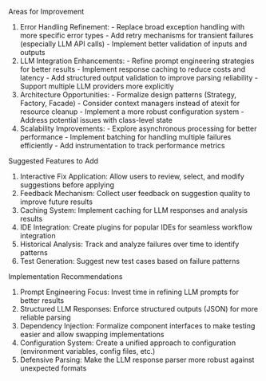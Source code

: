   Areas for Improvement

  1. Error Handling Refinement:
    - Replace broad exception handling with more specific error types
    - Add retry mechanisms for transient failures (especially LLM API calls)
    - Implement better validation of inputs and outputs
  2. LLM Integration Enhancements:
    - Refine prompt engineering strategies for better results
    - Implement response caching to reduce costs and latency
    - Add structured output validation to improve parsing reliability
    - Support multiple LLM providers more explicitly
  3. Architecture Opportunities:
    - Formalize design patterns (Strategy, Factory, Facade)
    - Consider context managers instead of atexit for resource cleanup
    - Implement a more robust configuration system
    - Address potential issues with class-level state
  4. Scalability Improvements:
    - Explore asynchronous processing for better performance
    - Implement batching for handling multiple failures efficiently
    - Add instrumentation to track performance metrics

  Suggested Features to Add

  1. Interactive Fix Application: Allow users to review, select, and modify suggestions before applying
  2. Feedback Mechanism: Collect user feedback on suggestion quality to improve future results
  3. Caching System: Implement caching for LLM responses and analysis results
  4. IDE Integration: Create plugins for popular IDEs for seamless workflow integration
  5. Historical Analysis: Track and analyze failures over time to identify patterns
  6. Test Generation: Suggest new test cases based on failure patterns

  Implementation Recommendations

  1. Prompt Engineering Focus: Invest time in refining LLM prompts for better results
  2. Structured LLM Responses: Enforce structured outputs (JSON) for more reliable parsing
  3. Dependency Injection: Formalize component interfaces to make testing easier and allow swapping implementations
  4. Configuration System: Create a unified approach to configuration (environment variables, config files, etc.)
  5. Defensive Parsing: Make the LLM response parser more robust against unexpected formats
